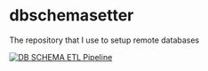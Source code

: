 # dbschemasetter

The repository that I use to setup remote databases

[![DB SCHEMA ETL Pipeline](https://github.com/conrad1451/dbschemasetter/actions/workflows/etl_pipeline.yml/badge.svg)](https://github.com/conrad1451/dbschemasetter/actions/workflows/etl_pipeline.yml)
